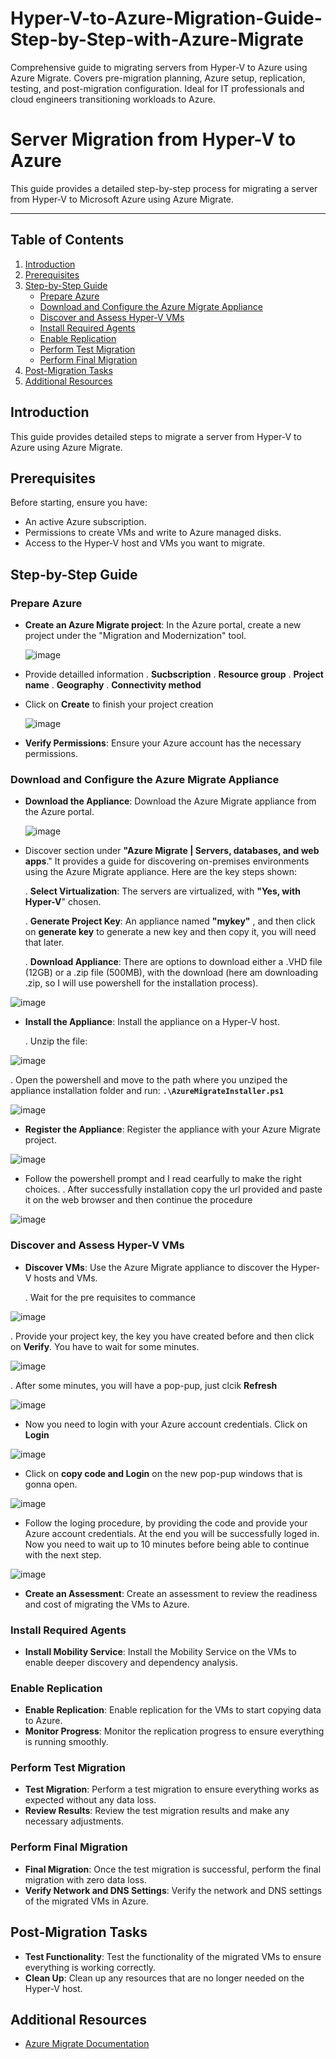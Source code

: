 # Hyper-V-to-Azure-Migration-Guide-Step-by-Step-with-Azure-Migrate
Comprehensive guide to migrating servers from Hyper-V to Azure using Azure Migrate. Covers pre-migration planning, Azure setup, replication, testing, and post-migration configuration. Ideal for IT professionals and cloud engineers transitioning workloads to Azure.


# **Server Migration from Hyper-V to Azure**

This guide provides a detailed step-by-step process for migrating a server from Hyper-V to Microsoft Azure using Azure Migrate.

---

## Table of Contents
1. [Introduction](#introduction)
2. [Prerequisites](#prerequisites)
3. [Step-by-Step Guide](#step-by-step-guide)
   - [Prepare Azure](#prepare-azure)
   - [Download and Configure the Azure Migrate Appliance](#download-and-configure-the-azure-migrate-appliance)
   - [Discover and Assess Hyper-V VMs](#discover-and-assess-hyper-v-vms)
   - [Install Required Agents](#install-required-agents)
   - [Enable Replication](#enable-replication)
   - [Perform Test Migration](#perform-test-migration)
   - [Perform Final Migration](#perform-final-migration)
4. [Post-Migration Tasks](#post-migration-tasks)
5. [Additional Resources](#additional-resources)

## Introduction
This guide provides detailed steps to migrate a server from Hyper-V to Azure using Azure Migrate.

## Prerequisites
Before starting, ensure you have:
- An active Azure subscription.
- Permissions to create VMs and write to Azure managed disks.
- Access to the Hyper-V host and VMs you want to migrate.

## Step-by-Step Guide

### Prepare Azure
- **Create an Azure Migrate project**: In the Azure portal, create a new project under the "Migration and Modernization" tool.



  ![image](https://github.com/user-attachments/assets/06703932-564d-467d-bd69-ed5fe3e2d643)


- Provide detailled information
    .  **Sucbscription**
    .  **Resource group**
    .  **Project name**
    .  **Geography**
    .  **Connectivity method**
- Click on **Create** to finish your project creation

  ![image](https://github.com/user-attachments/assets/e2c7c0eb-7bb0-4a8b-a442-f61a5d3e0f0d)



- **Verify Permissions**: Ensure your Azure account has the necessary permissions.

### Download and Configure the Azure Migrate Appliance
- **Download the Appliance**: Download the Azure Migrate appliance from the Azure portal.


  ![image](https://github.com/user-attachments/assets/02932575-38e1-4a43-b6b4-df9512e01b96)


- Discover section under **"Azure Migrate | Servers, databases, and web apps**." It provides a guide for discovering on-premises environments using the Azure Migrate appliance. Here are the key steps shown:

  . **Select Virtualization**: The servers are virtualized, with **"Yes, with Hyper-V**" chosen.

  . **Generate Project Key**: An appliance named **"mykey"** , and then click on **generate key** to generate a new key and then copy it, you will need that later.

  . **Download Appliance**: There are options to download either a .VHD file (12GB) or a .zip file (500MB), with the download (here am downloading .zip, so I will use powershell for the installation process).


![image](https://github.com/user-attachments/assets/fbe688d9-e459-48f5-89c8-bd0dfc00247f)


- **Install the Appliance**: Install the appliance on a Hyper-V host.


   . Unzip the file:


![image](https://github.com/user-attachments/assets/953e1376-35e1-4e79-a175-0612854e4d1d)


  . Open the powershell and move to the path where you unziped the appliance installation folder and run: **`.\AzureMigrateInstaller.ps1`**


![image](https://github.com/user-attachments/assets/aa6487dd-8237-4c87-b922-24a1b0441d76)

  
- **Register the Appliance**: Register the appliance with your Azure Migrate project.


![image](https://github.com/user-attachments/assets/78d180e5-c81e-455b-ae8c-a91fbb32f147)


- Follow the powershell prompt and I read cearfully to make the right choices.
  . After successfully installation copy the url provided and  paste it on the web browser and then continue the procedure


![image](https://github.com/user-attachments/assets/3d7f107c-5a01-4c34-afa0-3e0f71f6dc59)


### Discover and Assess Hyper-V VMs
- **Discover VMs**: Use the Azure Migrate appliance to discover the Hyper-V hosts and VMs.

  . Wait for the pre requisites to commance


![image](https://github.com/user-attachments/assets/04581157-ddfb-4702-b4ab-ad1c395c8cad)


  . Provide your project key, the key you have created before and then click on **Verify**. You have to wait for some minutes.


![image](https://github.com/user-attachments/assets/8622f75b-bb10-4b08-880c-908c270189d7)


  . After some minutes, you will have a pop-pup, just clcik **Refresh**



![image](https://github.com/user-attachments/assets/a4984372-0bf8-49f5-a157-8ee09dfc913a)


- Now you need to login with your Azure account credentials. Click on **Login**


![image](https://github.com/user-attachments/assets/4aba956b-7358-4a89-ad64-0fc44429109a)


- Click on **copy code and Login** on the new pop-pup windows that is gonna open.


![image](https://github.com/user-attachments/assets/acee1a46-479c-490c-8207-94438f1f0551)


- Follow the loging procedure, by providing the code and provide your Azure account credentials. At the end you will be successfully loged in. Now you need to wait up to 10 minutes before being able to continue with the next step.


![image](https://github.com/user-attachments/assets/e8ae8572-8439-457f-ae56-0af14d1ca730)


- **Create an Assessment**: Create an assessment to review the readiness and cost of migrating the VMs to Azure.

### Install Required Agents
- **Install Mobility Service**: Install the Mobility Service on the VMs to enable deeper discovery and dependency analysis.

### Enable Replication
- **Enable Replication**: Enable replication for the VMs to start copying data to Azure.
- **Monitor Progress**: Monitor the replication progress to ensure everything is running smoothly.

### Perform Test Migration
- **Test Migration**: Perform a test migration to ensure everything works as expected without any data loss.
- **Review Results**: Review the test migration results and make any necessary adjustments.

### Perform Final Migration
- **Final Migration**: Once the test migration is successful, perform the final migration with zero data loss.
- **Verify Network and DNS Settings**: Verify the network and DNS settings of the migrated VMs in Azure.

## Post-Migration Tasks
- **Test Functionality**: Test the functionality of the migrated VMs to ensure everything is working correctly.
- **Clean Up**: Clean up any resources that are no longer needed on the Hyper-V host.

## Additional Resources
- [Azure Migrate Documentation](https://learn.microsoft.com/en-us/azure/migrate/tutorial-migrate-hyper-v)

